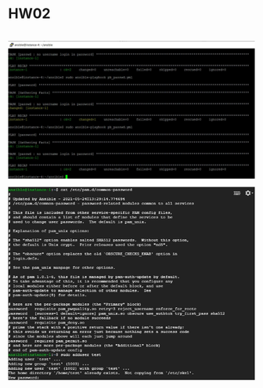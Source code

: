 # HW02
# 
![](https://github.com/vasyos/HW02/blob/main/user_password.JPG)


![](https://github.com/vasyos/HW02/blob/main/adduser_test.JPG)
